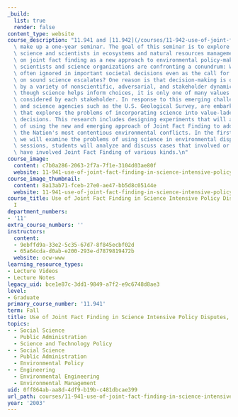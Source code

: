 ```yaml
---
_build:
  list: true
  render: false
content_type: website
course_description: "11.941 and [11.942](/courses/11-942-use-of-joint-fact-finding-in-science-intensive-policy-disputes-part-ii-spring-2004)\
  \ make up a one-year seminar. The goal of this seminar is to explore the role of\
  \ science and scientists in ecosystems and natural resources management focusing\
  \ on joint fact finding as a new approach to environmental policy-making.\_Increasingly\
  \ scientists and science organizations are confronting a conundrum: Why is science\
  \ often ignored in important societal decisions even as the call for decisions based\
  \ on sound science escalates? One reason is that decision-making is often driven\
  \ by a variety of nonscientific, adversarial, and stakeholder dynamics. Thus, even\
  \ though science helps inform choices, it is only one of many values and interests\
  \ considered by each stakeholder. In response to this emerging challenge, scientists,\
  \ and science agencies such as the U.S. Geological Survey, are embarking upon research\
  \ that explores the problems of incorporating science into value-laden societal\
  \ decisions. This research includes designing experiments that will assess the appropriateness\
  \ of using the new and emerging approach of Joint Fact Finding to address some of\
  \ the Nation's most contentious environmental conflicts. In the first few sessions\
  \ we will examine the problems of using science in environmental disputes.\_In following\
  \ sessions, students will analyze and discuss cases that involved or that should\
  \ have involved Joint Fact Finding of various kinds.\n"
course_image:
  content: c7b0a286-2063-2f7a-7f1e-3104d03ae80f
  website: 11-941-use-of-joint-fact-finding-in-science-intensive-policy-disputes-part-i-fall-2003
course_image_thumbnail:
  content: 8a13ab71-fceb-27e0-ae47-bb5d8c05144e
  website: 11-941-use-of-joint-fact-finding-in-science-intensive-policy-disputes-part-i-fall-2003
course_title: Use of Joint Fact Finding in Science Intensive Policy Disputes, Part
  I
department_numbers:
- '11'
extra_course_numbers: ''
instructors:
  content:
  - 9ebffd9a-33e2-5c35-67d7-8f845ecbf02d
  - 65a64cda-d0ab-e200-293e-d7879819472b
  website: ocw-www
learning_resource_types:
- Lecture Videos
- Lecture Notes
legacy_uid: bce1e87c-3dd1-9849-a7f2-e9c6748d8ae3
level:
- Graduate
primary_course_number: '11.941'
term: Fall
title: Use of Joint Fact Finding in Science Intensive Policy Disputes, Part I
topics:
- - Social Science
  - Public Administration
  - Science and Technology Policy
- - Social Science
  - Public Administration
  - Environmental Policy
- - Engineering
  - Environmental Engineering
  - Environmental Management
uid: 0ff864ab-aa8d-4df9-b19b-c481dbcae399
url_path: courses/11-941-use-of-joint-fact-finding-in-science-intensive-policy-disputes-part-i-fall-2003
year: '2003'
---
```

